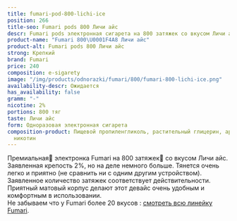 ```yaml
---
title: fumari-pod-800-lichi-ice
position: 266
title-seo: Fumari pods 800 Личи айс
descr: Fumari pods электронная сигарета на 800 затяжек со вкусом Личи айс
product-name: "Fumari 800\U0001F4A8 Личи айс"
product-alt: Fumari pods 800 Личи айс
strong: Крепкий
brand: Fumari
price: 240
composition: e-sigarety
image: "/img/products/odnorazki/fumari/800/fumari-800-lichi-ice.png"
availability-descr: Ожидается
has_availability: false
gramm: "-"
nicotine: 2%
portions: 800 тяг
taste: Личи айс
form: Одноразовая электронная сигарета
composition-product: Пищевой пропиленгликоль, растительный глицерин, ароматизатор,
  никотин
---
```


Премиальная🥇 электронка Fumari на 800 затяжек💨 со вкусом Личи айс. Заявленная крепость 2%, но на деле немного больше. Тянется очень легко и приятно (не сравнить ни с одним другим устройством). Заявленное количество затяжек соответствует действительности. Приятный матовый корпус делают этот девайс очень удобным и комфортным в использовании.<br>
Не забываем что у Fumari более 20 вкусов : [смотреть всю линейку Fumari](/fumari).